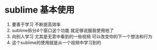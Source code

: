 # sublime 基本使用

1. 要善于学习 不断提高效率
2. sublime拆分4个窗口这个功能 就足够说服我使用他了
3. 向别人学习 尤其是无意中看到的一些视频 可以改变你的下一个想法和行为
4. 这个sublime的使用就是从一个视频中学习到的